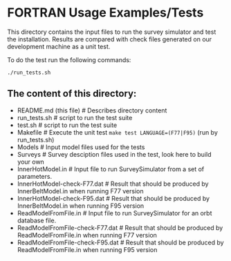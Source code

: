 
# FORTRAN Usage Examples/Tests

This directory contains the input files to run the survey simulator and test the installation.
Results are compared with check files generated on our development machine as a unit test.

To do the test run the following commands:

`./run_tests.sh`

## The content of this directory: 

- README.md (this file)           # Describes directory content
- run_tests.sh                    # script to run the test suite
- test.sh                         # script to run the test suite
- Makefile                        # Execute the unit test `make test LANGUAGE=(F77|F95)` (run by run_tests.sh)
- Models                          # Input model files used for the tests
- Surveys                         # Survey desciption files used in the test, look here to build your own
- InnerHotModel.in                # Input file to run SurveySimulator from a set of parameters.
- InnerHotModel-check-F77.dat     # Result that should be produced by InnerBeltModel.in when running F77 version
- InnerHotModel-check-F95.dat     # Result that should be produced by InnerBeltModel.in when running F95 version
- ReadModelFromFile.in            # Input file to run SurveySimulator for an orbt database file.
- ReadModelFromFile-check-F77.dat # Result that should be produced by ReadModelFromFile.in when running F77 version
- ReadModelFromFile-check-F95.dat # Result that should be produced by ReadModelFromFile.in when running F95 version
